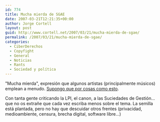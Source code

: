 ```yaml
---
id: 774
title: Mucha mierda de SGAE
date: 2007-03-21T12:21:35+00:00
author: Jorge Cortell
layout: post
guid: http://www.cortell.net/2007/03/21/mucha-mierda-de-sgae/
permalink: /2007/03/21/mucha-mierda-de-sgae/
categories:
  - CiberDerechos
  - Copyfight
  - General
  - Noticias
  - Rants
  - Sociedad y polí­tica
---
```

"Mucha mierda", expresión que algunos artistas (principalmente músicos) emplean a menudo. <a target="_blank" title="Mucha Mierda en SGAE contra Traxtore" href="http://www.sgaecontratraxtore.com/cms/index.php?page=cuando-la-sgae-caiga-la-mierda-lo-cubrira-todo">Supongo que por cosas como esto</a>.

Con tanta gente criticando la LPI, el canon, a las Suciedades de Gestión... que no os extrañe que cada vez escriba menos sobre el tema. La semilla está plantada, pero no hay que descuidar otros frentes (privacidad, medioambiente, censura, brecha digital, software libre...)
